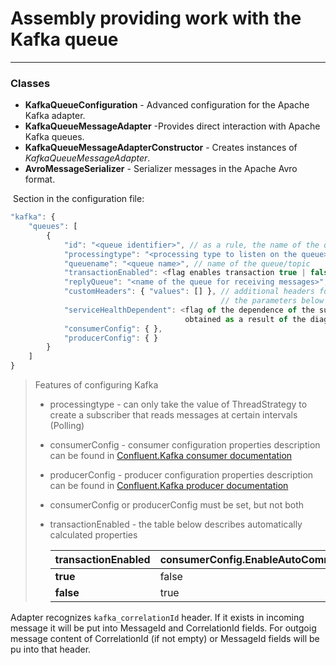 # Assembly providing work with the Kafka queue
___
### Classes
* **KafkaQueueConfiguration** - Advanced configuration for the Apache Kafka adapter.
* **KafkaQueueMessageAdapter** -Provides direct interaction with Apache Kafka queues.
* **KafkaQueueMessageAdapterConstructor** - Creates instances of _KafkaQueueMessageAdapter_.
* **AvroMessageSerializer** - Serializer messages in the Apache Avro format.

 Section in the configuration file:

```javascript
"kafka": {
    "queues": [
        {
            "id": "<queue identifier>", // as a rule, the name of the queue is indicated
            "processingtype": "<processing type to listen on the queue>", // one of the values ​​of MessageProcessingType
            "queuename": "<queue name>", // name of the queue/topic
            "transactionEnabled": <flag enables transaction true | false>,
            "replyQueue": "<name of the queue for receiving messages>",
            "customHeaders": { "values": [] }, // additional headers for working with queues
                                               // the parameters below apply only to the Kafka queue
            "serviceHealthDependent": <flag of the dependence of the subscription to the queue on the state of the service 
                                       obtained as a result of the diagnostic call true | false>,
            "consumerConfig": { },
            "producerConfig": { }
        }
    ]
}
```

> Features of configuring Kafka
> * processingtype - can only take the value of ThreadStrategy to create a subscriber that reads messages at certain intervals (Polling)
> * consumerConfig - consumer configuration properties description can be found in [Confluent.Kafka consumer documentation](https://docs.confluent.io/platform/current/clients/confluent-kafka-dotnet/_site/api/Confluent.Kafka.ConsumerConfig.html)
> * producerConfig - producer configuration properties description can be found in [Confluent.Kafka producer documentation](https://docs.confluent.io/platform/current/clients/confluent-kafka-dotnet/_site/api/Confluent.Kafka.ProducerConfig.html)
> * consumerConfig or producerConfig must be set, but not both
> * transactionEnabled - the table below describes automatically calculated properties 
>
>   | **transactionEnabled** | consumerConfig.EnableAutoCommit | consumerConfig.IsolationLevel | producerConfig.TransactionalId |
>   |------------------------|---------------------------------|-------------------------------|--------------------------------|
>   | **true**               | false                           | ReadCommitted                 | id (queue identifier)          |
>   | **false**              | true                            | ReadUncommitted               | null                           |


Adapter recognizes `kafka_correlationId` header. If it exists in incoming message it will be put into MessageId and CorrelationId fields.
For outgoig message content of CorrelationId (if not empty) or MessageId fields will be pu into that header.